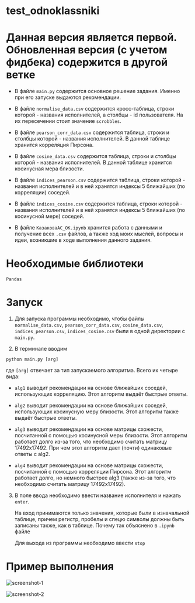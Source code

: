 # test_odnoklassniki
# Данная версия является первой. Обновленная версия (с учетом фидбека) содержится в другой ветке
- В файле ```main.py``` содержится основное решение задания. Именно при его запуске выдаются рекомендации.

- В файле ```normalise_data.csv``` содержится кросс-таблица, строки которой - названия исполнителей, а столбцы - id пользователя. На их пересечении стоит значение ```scrobbles```.
- В файле ```pearson_corr_data.csv``` содержится таблица, строки и столбцы которой - названия исполнителей. В данной таблице хранится корреляция Пирсона.
- В файле ```cosine_data.csv``` содержится таблица, строки и столбцы которой - названия исполнителей. В данной таблице хранится косинусная мера близости.
- В файле ```indices_pearson.csv``` содержится таблица, строки которой - названия исполнителей и в ней хранятся индексы 5 ближайших (по корреляции) соседей.
- В файле ```indices_cosine.csv``` содержится таблица, строки которой - названия исполнителей и в ней хранятся индексы 5 ближайших (по косинусной мере) соседей.
- В файле ```КазаковаАС_ОК.ipynb``` хранится работа с данными и получение всех ```.csv``` файлов, а также ход моих мыслей, вопросы и идеи, возникшие в ходе выполнения данного задания.

# Необходимые библиотеки
```Pandas```

# Запуск
1. Для запуска программы необходимо, чтобы файлы ```normalise_data.csv```, ```pearson_corr_data.csv```, ```cosine_data.csv```, ```indices_pearson.csv```, ```indices_cosine.csv``` были в одной директории с ```main.py```.

2. В терминале вводим
```
python main.py [arg]
```
  где ``` [arg] ``` отвечает за тип запускаемого алгоритма. Всего их четыре вида:
  
  - ```alg1``` выводит рекомендации на основе ближайших соседей, использующих корреляцию. Этот алгоритм выдаёт быстрые ответы.
  
  - ```alg2``` выводит рекомендации на основе ближайших соседей, использующих косинусную меру близости. Этот алгоритм также выдаёт быстрые ответы.
  
  - ```alg3``` выводит рекомендации на основе матрицы схожести, посчитанной с помощью косинусной меры близости. Этот алгоритм работает долго из-за того, что необходимо считать   матрицу 17492x17492. При чем этот алгоритм дает (почти) одинаковые ответы с alg2.
  
  - ```alg4``` выводит рекомендации на основе матрицы схожести, посчитанной с помощью корреляции Пирсона. Этот алгоритм работает долго, но немного быстрее alg3  (также из-за     того, что необходимо считать матрицу 17492x17492).
  
3. В поле  ввода необходимо ввести название исполнителя и нажать ```enter```.

   На вход принимаются только значения, которые были в изначальной таблице, причем регистр, пробелы и спецю символы должны быть записаны также, как в таблице. Почему так объяснено в ```.ipynb``` файле
   
   Для выхода из программы необходимо ввести  ```stop```
   
# Пример выполнения

![screenshot-1](https://github.com/NastyAnanasty/test_OK/blob/main/img/screenshot.png)

![screenshot-2](https://github.com/NastyAnanasty/test_OK/blob/main/img/screenshot-2.png)


